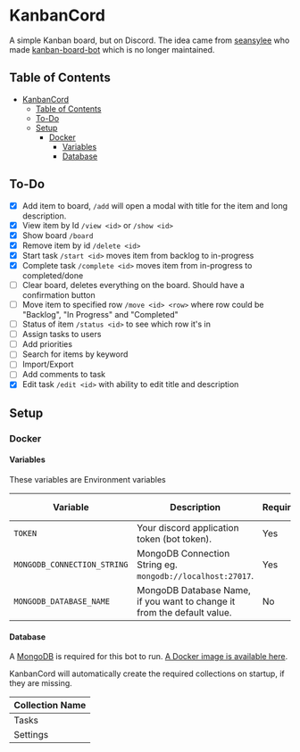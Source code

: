 # KanbanCord
A simple Kanban board, but on Discord. The idea came from [seansylee](https://github.com/seansylee) who made [kanban-board-bot](https://github.com/seansylee/kanban-board-bot) which is no longer maintained.

## Table of Contents

<!-- TOC -->
* [KanbanCord](#kanbancord)
  * [Table of Contents](#table-of-contents)
  * [To-Do](#to-do)
  * [Setup](#setup)
    * [Docker](#docker)
      * [Variables](#variables)
      * [Database](#database)
<!-- TOC -->

## To-Do

- [x] Add item to board, `/add` will open a modal with title for the item and long description.
- [x] View item by Id `/view <id>` or `/show <id>`
- [x] Show board `/board`
- [x] Remove item by id `/delete <id>`
- [x] Start task `/start <id>` moves item from backlog to in-progress
- [x] Complete task `/complete <id>` moves item from in-progress to completed/done
- [ ] Clear board, deletes everything on the board. Should have a confirmation button
- [ ] Move item to specified row `/move <id> <row>` where row could be "Backlog", "In Progress" and "Completed"
- [ ] Status of item `/status <id>` to see which row it's in
- [ ] Assign tasks to users
- [ ] Add priorities
- [ ] Search for items by keyword
- [ ] Import/Export
- [ ] Add comments to task
- [x] Edit task `/edit <id>` with ability to edit title and description

## Setup

### Docker

#### Variables

These variables are Environment variables

| Variable                    | Description                                                             | Required | Default value |
|-----------------------------|-------------------------------------------------------------------------|----------|---------------|
| `TOKEN`                     | Your discord application token (bot token).                             | Yes      | None          |
| `MONGODB_CONNECTION_STRING` | MongoDB Connection String eg. `mongodb://localhost:27017`.              | Yes      | None          |
| `MONGODB_DATABASE_NAME`     | MongoDB Database Name, if you want to change it from the default value. | No       | `KanbanCord`  |


#### Database

A [MongoDB](https://www.mongodb.com/) is required for this bot to run. [A Docker image is available here](https://hub.docker.com/r/mongodb/mongodb-community-server).

KanbanCord will automatically create the required collections on startup, if they are missing.

| Collection Name |
|-----------------|
| Tasks           |
| Settings        |
